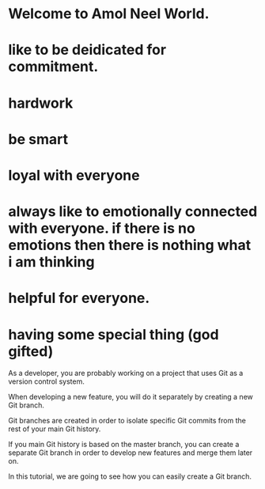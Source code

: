 # Welcome to Amol Neel World.
# like to be deidicated for commitment.
# hardwork
# be smart
# loyal with everyone
# always like to emotionally connected with everyone. if there is no emotions then there is nothing what i am thinking
# helpful for everyone.
# having some special thing (god gifted) 

As a developer, you are probably working on a project that uses Git as a version control system.

When developing a new feature, you will do it separately by creating a new Git branch.

Git branches are created in order to isolate specific Git commits from the rest of your main Git history.

If you main Git history is based on the master branch, you can create a separate Git branch in order to develop new features and merge them later on.

In this tutorial, we are going to see how you can easily create a Git branch.
 
